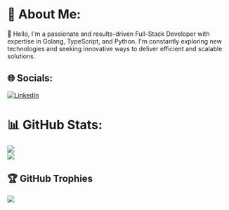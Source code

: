 # 💫 About Me:
👋 Hello, I'm a passionate and results-driven Full-Stack Developer with expertise in Golang, TypeScript, and Python. I'm constantly exploring new technologies and seeking innovative ways to deliver efficient and scalable solutions.


## 🌐 Socials:
[![LinkedIn](https://img.shields.io/badge/LinkedIn-%230077B5.svg?logo=linkedin&logoColor=white)](https://www.linkedin.com/in/dipti-gupta-b585461b5) 


# 📊 GitHub Stats:
![](https://github-readme-streak-stats.herokuapp.com/?user=Dipti-1401&theme=monokai&hide_border=true)<br/>
![](https://github-readme-stats.vercel.app/api/top-langs/?username=Dipti-1401&theme=monokai&hide_border=true&include_all_commits=false&count_private=true&layout=compact)

## 🏆 GitHub Trophies
![](https://github-profile-trophy.vercel.app/?username=Dipti-1401&theme=radical&no-frame=true&no-bg=true&margin-w=4)

<!-- Proudly created with GPRM ( https://gprm.itsvg.in ) -->
